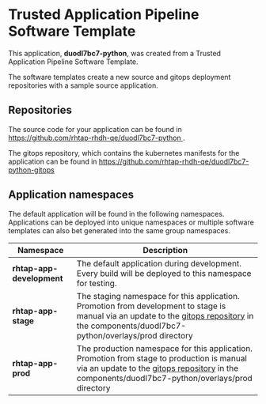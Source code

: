 # Trusted Application Pipeline Software Template

This application, **duodl7bc7-python**, was created from a Trusted Application Pipeline Software Template.

The software templates create a new source and gitops deployment repositories with a sample source application. 

## Repositories

The source code for your application can be found in [https://github.com/rhtap-rhdh-qe/duodl7bc7-python ](https://github.com/rhtap-rhdh-qe/duodl7bc7-python ).
 
The gitops repository, which contains the kubernetes manifests for the application can be found in 
[https://github.com/rhtap-rhdh-qe/duodl7bc7-python-gitops ](https://github.com/rhtap-rhdh-qe/duodl7bc7-python-gitops ) 

## Application namespaces 

The default application will be found in the following namespaces. Applications can be deployed into unique namespaces or multiple software templates can also bet generated into the same group namespaces.  

|  Namespace   |  Description   |  
| -------- | -------- |   
| **rhtap-app-development** | The default application during development. Every build will be deployed to this namespace for testing. | 
| **rhtap-app-stage** | The staging namespace for this application. Promotion from development to stage is manual via an update to the [gitops repository](https://github.com/rhtap-rhdh-qe/duodl7bc7-python-gitops ) in the components/duodl7bc7-python/overlays/prod directory |  
| **rhtap-app-prod** | The production namespace for this application. Promotion from stage to production is manual via an update to the [gitops repository](https://github.com/rhtap-rhdh-qe/duodl7bc7-python-gitops ) in the components/duodl7bc7-python/overlays/prod directory | 